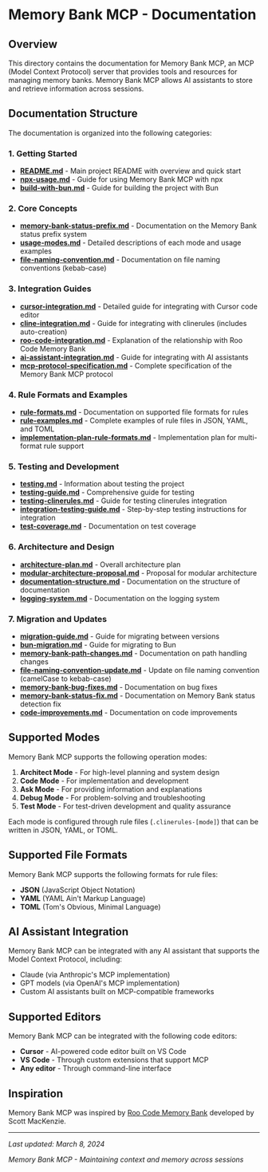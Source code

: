 # Memory Bank MCP - Documentation

## Overview

This directory contains the documentation for Memory Bank MCP, an MCP (Model Context Protocol) server that provides tools and resources for managing memory banks. Memory Bank MCP allows AI assistants to store and retrieve information across sessions.

## Documentation Structure

The documentation is organized into the following categories:

### 1. Getting Started

- [**README.md**](../README.md) - Main project README with overview and quick start
- [**npx-usage.md**](./npx-usage.md) - Guide for using Memory Bank MCP with npx
- [**build-with-bun.md**](./build-with-bun.md) - Guide for building the project with Bun

### 2. Core Concepts

- [**memory-bank-status-prefix.md**](./memory-bank-status-prefix.md) - Documentation on the Memory Bank status prefix system
- [**usage-modes.md**](./usage-modes.md) - Detailed descriptions of each mode and usage examples
- [**file-naming-convention.md**](./file-naming-convention.md) - Documentation on file naming conventions (kebab-case)

### 3. Integration Guides

- [**cursor-integration.md**](./cursor-integration.md) - Detailed guide for integrating with Cursor code editor
- [**cline-integration.md**](./cline-integration.md) - Guide for integrating with clinerules (includes auto-creation)
- [**roo-code-integration.md**](./roo-code-integration.md) - Explanation of the relationship with Roo Code Memory Bank
- [**ai-assistant-integration.md**](./ai-assistant-integration.md) - Guide for integrating with AI assistants
- [**mcp-protocol-specification.md**](./mcp-protocol-specification.md) - Complete specification of the Memory Bank MCP protocol

### 4. Rule Formats and Examples

- [**rule-formats.md**](./rule-formats.md) - Documentation on supported file formats for rules
- [**rule-examples.md**](./rule-examples.md) - Complete examples of rule files in JSON, YAML, and TOML
- [**implementation-plan-rule-formats.md**](./implementation-plan-rule-formats.md) - Implementation plan for multi-format rule support

### 5. Testing and Development

- [**testing.md**](./testing.md) - Information about testing the project
- [**testing-guide.md**](./testing-guide.md) - Comprehensive guide for testing
- [**testing-clinerules.md**](./testing-clinerules.md) - Guide for testing clinerules integration
- [**integration-testing-guide.md**](./integration-testing-guide.md) - Step-by-step testing instructions for integration
- [**test-coverage.md**](./test-coverage.md) - Documentation on test coverage

### 6. Architecture and Design

- [**architecture-plan.md**](./architecture-plan.md) - Overall architecture plan
- [**modular-architecture-proposal.md**](./modular-architecture-proposal.md) - Proposal for modular architecture
- [**documentation-structure.md**](./documentation-structure.md) - Documentation on the structure of documentation
- [**logging-system.md**](./logging-system.md) - Documentation on the logging system

### 7. Migration and Updates

- [**migration-guide.md**](./migration-guide.md) - Guide for migrating between versions
- [**bun-migration.md**](./bun-migration.md) - Guide for migrating to Bun
- [**memory-bank-path-changes.md**](./memory-bank-path-changes.md) - Documentation on path handling changes
- [**file-naming-convention-update.md**](./file-naming-convention-update.md) - Update on file naming convention (camelCase to kebab-case)
- [**memory-bank-bug-fixes.md**](./memory-bank-bug-fixes.md) - Documentation on bug fixes
- [**memory-bank-status-fix.md**](./memory-bank-status-fix.md) - Documentation on Memory Bank status detection fix
- [**code-improvements.md**](./code-improvements.md) - Documentation on code improvements

## Supported Modes

Memory Bank MCP supports the following operation modes:

1. **Architect Mode** - For high-level planning and system design
2. **Code Mode** - For implementation and development
3. **Ask Mode** - For providing information and explanations
4. **Debug Mode** - For problem-solving and troubleshooting
5. **Test Mode** - For test-driven development and quality assurance

Each mode is configured through rule files (`.clinerules-[mode]`) that can be written in JSON, YAML, or TOML.

## Supported File Formats

Memory Bank MCP supports the following formats for rule files:

- **JSON** (JavaScript Object Notation)
- **YAML** (YAML Ain't Markup Language)
- **TOML** (Tom's Obvious, Minimal Language)

## AI Assistant Integration

Memory Bank MCP can be integrated with any AI assistant that supports the Model Context Protocol, including:

- Claude (via Anthropic's MCP implementation)
- GPT models (via OpenAI's MCP implementation)
- Custom AI assistants built on MCP-compatible frameworks

## Supported Editors

Memory Bank MCP can be integrated with the following code editors:

- **Cursor** - AI-powered code editor built on VS Code
- **VS Code** - Through custom extensions that support MCP
- **Any editor** - Through command-line interface

## Inspiration

Memory Bank MCP was inspired by [Roo Code Memory Bank](https://github.com/GreatScottyMac/roo-code-memory-bank) developed by Scott MacKenzie.

---

_Last updated: March 8, 2024_

_Memory Bank MCP - Maintaining context and memory across sessions_
